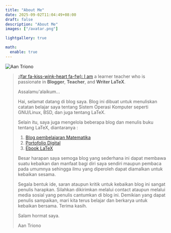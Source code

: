 ```yaml
---
title: "About Me"
date: 2025-09-02T11:04:49+08:00
draft: false
description: "About Me"
images: ["/avatar.png"]

lightgallery: true

math:
  enable: true
---
```

![Aan Triono](/images/avatar.png)
> [:(far fa-kiss-wink-heart fa-fw): I am](https://www.aantriono.com) a learner teacher who is
passionate in  **Blogger**, **Teacher**, and **Writer LaTeX**.
> 
> Assalamu'alaikum...
> 
> Hai, selamat datang di blog saya. Blog ini dibuat untuk menuliskan catatan belajar saya tentang Sistem Operasi Komputer seperti GNU/Linux, BSD, dan juga tentang LaTeX.
>
> Selain itu, saya juga mengelola beberapa blog dan menulis buku tentang LaTeX, diantaranya :
> 1. [Blog pembelajaran Matematika](https://www.aantriono.com)
> 2. [Portofolio Digital](https://aantriono82.netlify.app)
> 3. [Ebook LaTeX](https://www.aantriono.com/2022/07/buku-panduan-belajar-latex.html)
>    
> Besar harapan saya semoga blog yang sederhana ini dapat membawa suatu kebaikan dan manfaat bagi diri saya sendiri maupun pembaca pada umumnya sehingga ilmu yang diperoleh dapat diamalkan untuk  kebaikan sesama.
> 
> Segala bentuk ide, saran ataupun kritik untuk kebaikan blog ini sangat penulis harapkan. Silahkan dikirimkan melalui contact ataupun melalui media sosial yang penulis cantumkan di blog ini. 
> Demikian yang dapat penulis sampaikan, mari kita terus belajar dan berkarya untuk kebaikan bersama. Terima kasih.
> 
> Salam hormat saya.
>
> 
>
> 
> Aan Triono





